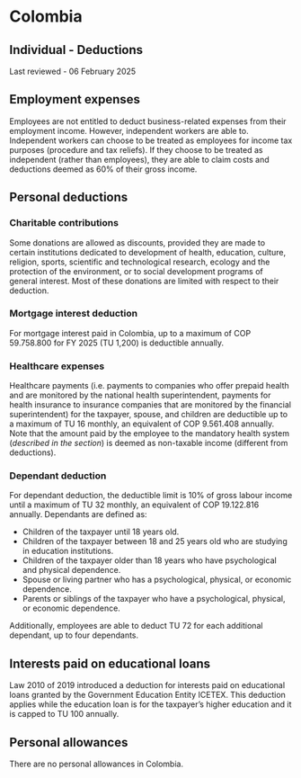 # Colombia
## Individual - Deductions
Last reviewed - 06 February 2025
## Employment expenses
Employees are not entitled to deduct business-related expenses from their employment income.
However, independent workers are able to. Independent workers can choose to be treated as employees for income tax purposes (procedure and tax reliefs). If they choose to be treated as independent (rather than employees), they are able to claim costs and deductions deemed as 60% of their gross income.
## Personal deductions
### Charitable contributions
Some donations are allowed as discounts, provided they are made to certain institutions dedicated to development of health, education, culture, religion, sports, scientific and technological research, ecology and the protection of the environment, or to social development programs of general interest. Most of these donations are limited with respect to their deduction.
### Mortgage interest deduction
For mortgage interest paid in Colombia, up to a maximum of COP 59.758.800 for FY 2025 (TU 1,200) is deductible annually.
### Healthcare expenses
Healthcare payments (i.e. payments to companies who offer prepaid health and are monitored by the national health superintendent, payments for health insurance to insurance companies that are monitored by the financial superintendent) for the taxpayer, spouse, and children are deductible up to a maximum of TU 16 monthly, an equivalent of COP 9.561.408 annually.
Note that the amount paid by the employee to the mandatory health system (_described in the_ _section_) is deemed as non-taxable income (different from deductions).
### Dependant deduction
For dependant deduction, the deductible limit is 10% of gross labour income until a maximum of TU 32 monthly, an equivalent of COP 19.122.816 annually.
Dependants are defined as:
  * Children of the taxpayer until 18 years old.
  * Children of the taxpayer between 18 and 25 years old who are studying in education institutions.
  * Children of the taxpayer older than 18 years who have psychological and physical dependence.
  * Spouse or living partner who has a psychological, physical, or economic dependence.
  * Parents or siblings of the taxpayer who have a psychological, physical, or economic dependence.


Additionally, employees are able to deduct TU 72 for each additional dependant, up to four dependants.
## Interests paid on educational loans
Law 2010 of 2019 introduced a deduction for interests paid on educational loans granted by the Government Education Entity ICETEX. This deduction applies while the education loan is for the taxpayer’s higher education and it is capped to TU 100 annually.
## Personal allowances
There are no personal allowances in Colombia.
